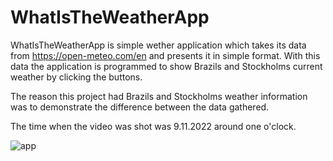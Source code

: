 # WhatIsTheWeatherApp

WhatIsTheWeatherApp is simple wether application which takes its data from https://open-meteo.com/en and presents it in simple format.
With this data the application is programmed to show Brazils and Stockholms current weather by clicking the buttons.

The reason this project had Brazils and Stockholms weather information was to demonstrate the difference between the data gathered.

The time when the video was shot was 9.11.2022 around one o'clock.


![app](https://user-images.githubusercontent.com/101790331/200818745-e9c97a22-573a-49d0-ab1d-4ed6ea406d9c.gif)
